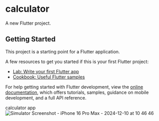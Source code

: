 # calculator

A new Flutter project.

## Getting Started

This project is a starting point for a Flutter application.

A few resources to get you started if this is your first Flutter project:

- [Lab: Write your first Flutter app](https://docs.flutter.dev/get-started/codelab)
- [Cookbook: Useful Flutter samples](https://docs.flutter.dev/cookbook)

For help getting started with Flutter development, view the
[online documentation](https://docs.flutter.dev/), which offers tutorials,
samples, guidance on mobile development, and a full API reference.



calculator app
![Simulator Screenshot - iPhone 16 Pro Max - 2024-12-10 at 10 46 46](https://github.com/user-attachments/assets/76007359-de58-4ee2-980c-91f4df369bbb)

